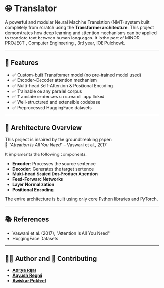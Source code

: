 # 🌐 Translator

A powerful and modular Neural Machine Translation (NMT) system built completely from scratch using the **Transformer architecture**. This project demonstrates how deep learning and attention mechanisms can be applied to translate text between human languages.
It is the part of MINOR PROJECT , Computer Engineering , 3rd year, IOE Pulchowk.

---

## 🚀 Features

- ✅ Custom-built Transformer model (no pre-trained model used)
- ✅ Encoder–Decoder attention mechanism
- ✅ Multi-head Self-Attention & Positional Encoding
- ✅ Trainable on any parallel corpus
- ✅ Translate sentences on streamlit app linked
- ✅ Well-structured and extensible codebase
- ✅ Preprocessed HuggingFace datasets

---

## 🧠 Architecture Overview

This project is inspired by the groundbreaking paper:  
📄 *"Attention Is All You Need"* – Vaswani et al., 2017

It implements the following components:

- **Encoder**: Processes the source sentence
- **Decoder**: Generates the target sentence
- **Multi-head Scaled Dot-Product Attention**
- **Feed-Forward Networks**
- **Layer Normalization**
- **Positional Encoding**

The entire architecture is built using only core Python libraries and PyTorch.

---

## 📚 References
- Vaswani et al. (2017), "Attention Is All You Need"
- HuggingFace Datasets

---

## 🧑‍💻 Author and 🤝 Contributing

- [**Aditya Rijal**](https://github.com/Aadi-Rijal)
- [**Aayush Regmi**](https://github.com/AayusR)
- [**Awiskar Pokhrel**](https://github.com/awiskar3)
